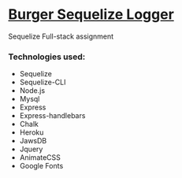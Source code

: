 # [Burger Sequelize Logger](https://polar-lake-43271.herokuapp.com/)

Sequelize Full-stack assignment

### Technologies used:
- Sequelize
- Sequelize-CLI
- Node.js
- Mysql
- Express
- Express-handlebars
- Chalk
- Heroku
- JawsDB
- Jquery
- AnimateCSS
- Google Fonts

